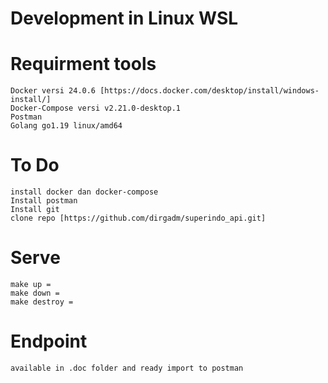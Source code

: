 # Development in Linux WSL

# Requirment tools
    Docker versi 24.0.6 [https://docs.docker.com/desktop/install/windows-install/]
    Docker-Compose versi v2.21.0-desktop.1
    Postman
    Golang go1.19 linux/amd64

# To Do
    install docker dan docker-compose
    Install postman
    Install git
    clone repo [https://github.com/dirgadm/superindo_api.git]

# Serve
    make up = 
    make down = 
    make destroy = 


# Endpoint
    available in .doc folder and ready import to postman